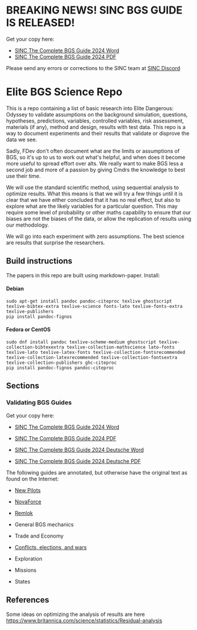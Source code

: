 # BREAKING NEWS! SINC BGS GUIDE IS RELEASED!

Get your copy here:

- [SINC The Complete BGS Guide 2024 Word](guides/sinc/The%20Complete%20BGS%20Guide%202024.docx)
- [SINC The Complete BGS Guide 2024 PDF](guides/sinc/The%20Complete%20BGS%20Guide%202024.pdf)

Please send any errors or corrections to the SINC team at [SINC Discord](https://discord.gg/RBuzEUPggC)

# Elite BGS Science Repo

This is a repo containing a list of basic research into Elite Dangerous: Odyssey to validate assumptions on the background simulation, questions, hypotheses, predictions, variables, controlled variables, risk assessment, materials (if any), method and design, results with test data. This repo is a way to document experiments and their results that validate or disprove the data we see.

Sadly, FDev don't often document what are the limits or assumptions of BGS, so it's up to us to work out what's helpful, and when does it become more useful to spread effort over alts. We really want to make BGS less a second job and more of a passion by giving Cmdrs the knowledge to best use their time.

We will use the standard scientific method, using sequential analysis to optimize results. What this means is that we will try a few things until it is clear that we have either concluded that it has no real effect, but also to explore what are the likely variables for a particular question. This may require some level of probability or other maths capability to ensure that our biases are not the biases of the data, or allow the replication of results using our methodology.

We will go into each experiment with zero assumptions. The best science are results that surprise the researchers.

## Build instructions

The papers in this repo are built using markdown-paper. Install:

#### Debian

```shell
sudo apt-get install pandoc pandoc-citeproc texlive ghostscript texlive-bibtex-extra texlive-science fonts-lato texlive-fonts-extra texlive-publishers
pip install pandoc-fignos
```

#### Fedora or CentOS

```shell
sudo dnf install pandoc texlive-scheme-medium ghostscript texlive-collection-bibtexextra texlive-collection-mathscience lato-fonts texlive-lato texlive-latex-fonts texlive-collection-fontsrecommended texlive-collection-latexrecommended texlive-collection-fontsextra texlive-collection-publishers ghc-citeproc
pip install pandoc-fignos pandoc-citeproc
```

## Sections

### Validating BGS Guides

Get your copy here:

- [SINC The Complete BGS Guide 2024 Word](guides/sinc/The%20Complete%20BGS%20Guide%202024.docx)
- [SINC The Complete BGS Guide 2024 PDF](guides/sinc/The%20Complete%20BGS%20Guide%202024.pdf)

- [SINC The Complete BGS Guide 2024 Deutsche Word](guides/sinc/The%20Complete%20BGS%20Guide%202024%20Deutsche%20Version.docx)
- [SINC The Complete BGS Guide 2024 Deutsche PDF](guides/sinc/The%20Complete%20BGS%20Guide%202024%20Deutsche%20Version.pdf)

The following guides are annotated, but otherwise have the original text as found on the Internet:

- [New Pilots](guides/newp/)
- [NovaForce](guides/novaforce/)
- [Remlok](guides/remlok/)

- General BGS mechanics
- Trade and Economy
- [Conflicts, elections, and wars](conflicts/)
- Exploration
- Missions
- States

## References

Some ideas on optimizing the analysis of results are here <https://www.britannica.com/science/statistics/Residual-analysis>
